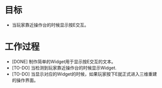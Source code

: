 # 目标
- 当玩家靠近操作台的时候显示按E交互。

# 工作过程
- [DONE] 制作简单的Widget用于显示按E交互的文本。
- [TO-DO] 当检测到玩家靠近操作台的时候显示Widget.
- [TO-DO] 当显示对应的Widget的时候，如果玩家按下E就正式进入三维重建的操作界面。